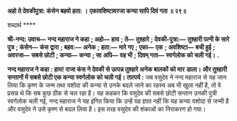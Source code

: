 **अहो ते देवकीपुत्रा: कंसेन बहवो हता: ।** **एकावशिष्टावरजा कन्या सापि दिवं गता ॥ २९॥** 

शब्दार्थ **** 

**श्री-नन्द: उवाच—** **नन्द महाराज ने कहा** **; अहो—** **हाय** **; ते—** **तुश्हारे** **; देवकी-पुत्रा:—** **तुश्हारी पत्नी के सारे पुत्र** **; कंसेन—** **कंस** **द्वारा** **; बहव:—** **अनेक** **; हता:—** **मारे गए** **; एका—** **एक** **; अवशिष्टा—** **बची हुई** **; अवरजा—** **सबसे छोटी** **; कन्या—** **कन्या** **; सा** **अपि—** **वह भी** **; दिवम् गता—** **स्वर्गलोक को चली गई।** **.** 

**नन्द महाराज ने कहा : हाय! राजा कंस ने देवकी से उत्पन्न तुश्हारे अनेक बालकों को मार** **डाला। और तुश्हारी सन्तानों में सबसे छोटी एक कन्या स्वर्गलोक को चली गई।** **तात्पर्य :** जब वसुदेव ने नन्द महाराज से यह जान लिया कि कृष्ण के जन्म तथा यशोदा की कन्या से उनके बदले जाने का रहस्य अब भी खुला नहीं है, तो वे प्रसन्न थे कि सब कुछ ठीक से चल रहा है। यह कहकर कि वसुदेव की सबसे छोटी सन्तान उनकी पुत्री स्वर्गलोक चली गई, नन्द महाराज ने यह इंगित किया कि उन्हें यह ज्ञात नहीं कि यह कन्या यशोदा से जन्मी है और वसुदेव ने उसे कृष्ण से बदल लिया है। इस तरह वसुदेव की शंकाओं का निराकरण हो गया।  